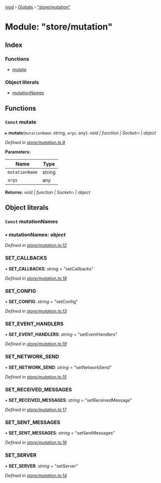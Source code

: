[niod](../README.md) › [Globals](../globals.md) › ["store/mutation"](_store_mutation_.md)

# Module: "store/mutation"

## Index

### Functions

* [mutate](_store_mutation_.md#const-mutate)

### Object literals

* [mutationNames](_store_mutation_.md#const-mutationnames)

## Functions

### `Const` mutate

▸ **mutate**(`mutationName`: string, `args`: any): *void | function | Socket‹› | object*

*Defined in [store/mutation.ts:9](https://github.com/Ked57/NIOD/blob/3d4f24b/src/store/mutation.ts#L9)*

**Parameters:**

Name | Type |
------ | ------ |
`mutationName` | string |
`args` | any |

**Returns:** *void | function | Socket‹› | object*

## Object literals

### `Const` mutationNames

### ▪ **mutationNames**: *object*

*Defined in [store/mutation.ts:12](https://github.com/Ked57/NIOD/blob/3d4f24b/src/store/mutation.ts#L12)*

###  SET_CALLBACKS

• **SET_CALLBACKS**: *string* = "setCallbacks"

*Defined in [store/mutation.ts:18](https://github.com/Ked57/NIOD/blob/3d4f24b/src/store/mutation.ts#L18)*

###  SET_CONFIG

• **SET_CONFIG**: *string* = "setConfig"

*Defined in [store/mutation.ts:13](https://github.com/Ked57/NIOD/blob/3d4f24b/src/store/mutation.ts#L13)*

###  SET_EVENT_HANDLERS

• **SET_EVENT_HANDLERS**: *string* = "setEventHandlers"

*Defined in [store/mutation.ts:19](https://github.com/Ked57/NIOD/blob/3d4f24b/src/store/mutation.ts#L19)*

###  SET_NETWORK_SEND

• **SET_NETWORK_SEND**: *string* = "setNetworkSend"

*Defined in [store/mutation.ts:15](https://github.com/Ked57/NIOD/blob/3d4f24b/src/store/mutation.ts#L15)*

###  SET_RECEIVED_MESSAGES

• **SET_RECEIVED_MESSAGES**: *string* = "setReceivedMessage"

*Defined in [store/mutation.ts:17](https://github.com/Ked57/NIOD/blob/3d4f24b/src/store/mutation.ts#L17)*

###  SET_SENT_MESSAGES

• **SET_SENT_MESSAGES**: *string* = "setSentMessages"

*Defined in [store/mutation.ts:16](https://github.com/Ked57/NIOD/blob/3d4f24b/src/store/mutation.ts#L16)*

###  SET_SERVER

• **SET_SERVER**: *string* = "setServer"

*Defined in [store/mutation.ts:14](https://github.com/Ked57/NIOD/blob/3d4f24b/src/store/mutation.ts#L14)*
